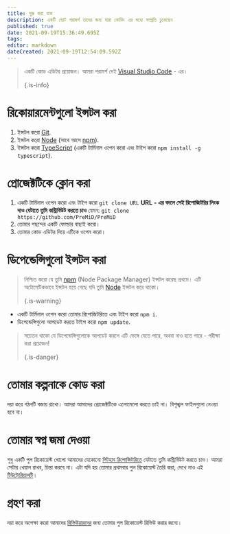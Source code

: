 ```yaml
---
title: শুরু করা যাক
description: একটি ছোট পরামর্শ তাদের জন্য যারা কোডিং এর মধ্যে সম্প্রতি ঢুকেছেন
published: true
date: 2021-09-19T15:36:49.695Z
tags: 
editor: markdown
dateCreated: 2021-09-19T12:54:09.592Z
---
```


> একটি কোড এডিটর প্রয়োজন। আমরা পরামর্শ দেই [Visual Studio Code](https://code.visualstudio.com/) - এর। 
> 
> {.is-info}

# রিকোয়ারমেন্টগুলো ইন্সটল করা
1. ইন্সটল করো [Git](https://git-scm.com/).
2. ইন্সটল করো [Node](https://nodejs.org/en/) (সাথে আসে [npm](https://www.npmjs.com/)).
3. ইন্সটল করো [TypeScript](https://www.typescriptlang.org/index.html#download-links) (একটি টার্মিনাল ওপেন করো এবং টাইপ করো `npm install -g typescript`).

# প্রোজেক্টটিকে ক্লোন করা
1. একটি টার্মিনাল ওপেন করো এবং টাইপ করো `git clone URL` **URL - এর বদলে সেই রিপোজিটরির লিংক দাও যেটাতে তুমি কন্ট্রিবিউট করতে চাও** যেমন: `git clone https://github.com/PreMiD/PreMiD`
2. তোমার পছন্দের একটি ফোল্ডার বাছাই করো।
3. তোমার কোড এডিটর দিয়ে এটিকে ওপেন করো।

# ডিপেন্ডেন্সিগুলো ইন্সটল করা
> নিশ্চিত করো যে তুমি [npm](https://www.npmjs.com/) (Node Package Manager) ইন্সটল করেছ প্রথমে। এটি অটোমেটিকভাবে ইন্সটল হয়ে গেছে যদি তুমি [Node](https://nodejs.org/en/) ইন্সটল করে থাকো। 
> 
> {.is-warning}

- একটি টার্মিনাল ওপেন করো তোমার রিপোজিটরিতে এবং টাইপ করো `npm i`.
- ডিপেন্ডেন্সিগুলো আপডেট করতে টাইপ করো `npm update`.

> সচেতন থাকো যে ডিপেন্ডেন্সিগুলোকে আপডেট করলে এটি ভেঙ্গে যেতে পারে, অথবা নাও হতে পারে - পরীক্ষা করা প্রয়োজন! 
> 
> {.is-danger}

# তোমার কল্পনাকে কোড করা
দয়া করে গঠনটি বজায় রাখো। আমরা আমাদের প্রোজেক্টটিকে এলোমেলো করতে চাই না। বিশৃঙ্খল ফাইলগুলো নেওয়া হবে না।

# তোমার স্বপ্ন জমা দেওয়া
শুধু একটি পুল রিকোয়েস্ট খোলো আমাদের যেকোনো [গিটহাব রিপোজিটরিতে](https://github.com/PreMiD/) যেটাতে তুমি কন্ট্রিবিউট করতে চাও। আমরা সেটার খেয়াল রাখব, চিন্তা করবে না। এটা যদি হয় তোমার প্রথমবার পুল রিকোয়েস্ট তৈরি করা, দেখে নাও এই [টিউটোরিয়ালটি](https://help.github.com/en/articles/creating-a-pull-request)।

# গ্রহণ করা
দয়া করে অপেক্ষা করো আমাদের [রিভিউয়ারদের](https://docs.premid.app/en/dev/presence/guidelines#presence-reviewers) জন্য তোমার পুল রিকোয়েস্ট রিভিউ করার জন্যে।
